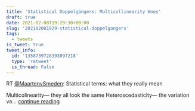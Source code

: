 ```yaml
---
title: 'Statistical Doppelgängers: Multicollinearity Woes'
draft: true
date: 2021-02-08T19:29:30+00:00
slug: '202102081929-statistical-doppelgangers'
tags:
  - tweets
is_tweet: true
tweet_info:
  id: '1358739728393097218'
  type: 'retweet'
  is_thread: False
---
```




RT [@MaartenvSmeden](https://x.com/MaartenvSmeden): Statistical terms: what they really mean

Multicolinearity— they all look the same
Heteroscedasticity— the variation va… [continue reading](https://x.com/sytelus/status/1358739728393097218)
